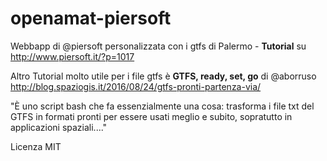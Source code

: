 # openamat-piersoft
Webbapp di @piersoft personalizzata con i gtfs di Palermo - **Tutorial** su http://www.piersoft.it/?p=1017

Altro Tutorial molto utile per i file gtfs è **GTFS, ready, set, go** di @aborruso
 http://blog.spaziogis.it/2016/08/24/gtfs-pronti-partenza-via/
 
"È uno script bash che fa essenzialmente una cosa: trasforma i file txt del GTFS in formati pronti per essere usati meglio e subito, sopratutto in applicazioni spaziali...."


Licenza MIT
